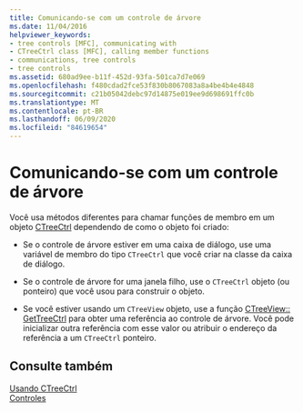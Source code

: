 ```yaml
---
title: Comunicando-se com um controle de árvore
ms.date: 11/04/2016
helpviewer_keywords:
- tree controls [MFC], communicating with
- CTreeCtrl class [MFC], calling member functions
- communications, tree controls
- tree controls
ms.assetid: 680ad9ee-b11f-452d-93fa-501ca7d7e069
ms.openlocfilehash: f480cdad2fce53f830b8067083a8a4be4b4e4848
ms.sourcegitcommit: c21b05042debc97d14875e019ee9d698691ffc0b
ms.translationtype: MT
ms.contentlocale: pt-BR
ms.lasthandoff: 06/09/2020
ms.locfileid: "84619654"
---
```

# <a name="communicating-with-a-tree-control"></a>Comunicando-se com um controle de árvore

Você usa métodos diferentes para chamar funções de membro em um objeto [CTreeCtrl](reference/ctreectrl-class.md) dependendo de como o objeto foi criado:

- Se o controle de árvore estiver em uma caixa de diálogo, use uma variável de membro do tipo `CTreeCtrl` que você criar na classe da caixa de diálogo.

- Se o controle de árvore for uma janela filho, use o `CTreeCtrl` objeto (ou ponteiro) que você usou para construir o objeto.

- Se você estiver usando um `CTreeView` objeto, use a função [CTreeView:: GetTreeCtrl](reference/ctreeview-class.md#gettreectrl) para obter uma referência ao controle de árvore. Você pode inicializar outra referência com esse valor ou atribuir o endereço da referência a um `CTreeCtrl` ponteiro.

## <a name="see-also"></a>Consulte também

[Usando CTreeCtrl](using-ctreectrl.md)<br/>
[Controles](controls-mfc.md)
